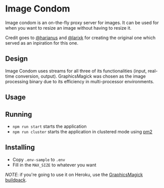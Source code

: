 # Image Condom

Image condom is an on-the-fly proxy server for images. It can be used for when you want to resize an image without having to resize it.

Credit goes to [@harianus](https://github.com/harianus) and [@larixk](https://github.com/larixk) for creating the original one which served as an inpiration for this one.

## Design

Image Condom uses streams for all three of its functionalities (input, real-time conversion, output). GraphicsMagick was chosen as the image processing binary due to its efficiency in multi-processor environments.

## Usage

## Running

 * `npm run start` starts the application
 * `npm run cluster` starts the application in clustered mode using [pm2](https://github.com/Unitech/pm2)

## Installing

 * Copy `.env-sample` to `.env`
 * Fill in the `MAX_SIZE` to whatever you want
 
_NOTE_: if you're going to use it on Heroku, use the [GraphicsMagick buildpack](https://github.com/mcollina/heroku-buildpack-graphicsmagick).
